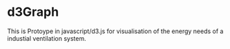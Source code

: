 # d3Graph

This is Protoype in javascript/d3.js for visualisation of the energy needs of a industial ventilation system.
